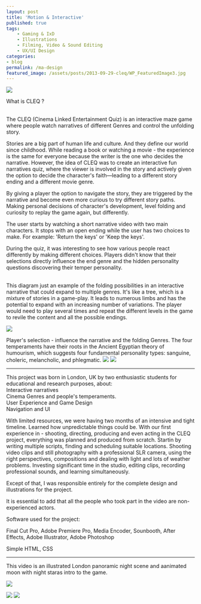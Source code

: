 ```yaml
---
layout: post
title: 'Motion & Interactive'
published: true
tags: 
    - Gaming & IxD
    - Illustrations
    - Filming, Video & Sound Editing
    - UX/UI Design
categories: 
- blog
permalink: /ma-design
featured_image: /assets/posts/2013-09-29-cleq/WP_FeaturedImage3.jpg
---
```

[![](assets/posts/2013-09-29-cleq/WP_FeaturedImage3.jpg)](#)

What is CLEQ ?

<br>The CLEQ (Cinema Linked Entertainment Quiz) is an interactive maze game where people watch narratives of different Genres and control the unfolding story. 

Stories are a big part of human life and culture.  And they define our world since childhood. While reading a book or watching a movie - the experience is the same for everyone because the writer is the one who decides the narrative. 
However, the idea of CLEQ was to create an interactive fun narratives quiz, where the viewer is involved in the story and actively given the option to decide the character's faith—leading to a different story ending and a different movie genre.  

By giving a player the option to navigate the story, they are triggered by the narrative and become even more curious to try different story paths. Making personal decisions of character's development, level folding and curiosity to replay the game again, but differently.

The user starts by watching a short narrative video with two main characters. It stops with an open ending while the user has two choices to make. For example: 'Return the keys' or 'Keep the keys'.

During the quiz, it was interesting to see how various people react differently by making different choices. Players didn't know that their selections directly influence the end genre and the hidden personality questions discovering their temper personality. 

<br> This diagram just an example of the folding possibilities in an interactive narrative that could expand to multiple genres. It's like a tree, which is a mixture of stories in a game-play. It leads to numerous limbs and has the potential to expand with an increasing number of variations. 
The player would need to play several times and repeat the different levels in the game to revile the content and all the possible endings.

[![](assets/posts/2013-09-29-cleq/Cleq--Dashbord.png)](#)

Player's selection - influence the narrative and the folding Genres. 
The four temperaments have their roots in the  Ancient Egyptian theory of humourism, which suggests four fundamental personality types: sanguine, choleric, melancholic, and phlegmatic. 
[![](assets/posts/2013-09-29-cleq/CleqPresent-4personalities.jpg)](#)
[![](assets/posts/2013-09-29-cleq/CleqPresent-4script.jpg)](#)


*****

This project was born in London, UK by two enthusiastic students for educational and research purposes, about:
<br>Interactive narratives
<br>Cinema Genres and people's temperaments.
<br>User Experience and Game Design 
<br>Navigation and UI  

With limited resources, we were having two months of an intensive and tight timeline. Learned how unpredictable things could be.  With our first experience in -  shooting, directing, producing and even acting in the CLEQ project, everything was planned and produced from scratch. Startin by writing multiple scripts, finding and scheduling suitable locations. 
Shooting video clips and still photography with a professional SLR camera, using the right perspectives, compositions and dealing with light and lots of weather problems. Investing significant time in the studio, editing clips, recording professional sounds, and learning simultaneously. 

Except of that, I was responsible entirely for the complete design and illustrations for the project.  

It is essential to add that all the people who took part in the video are non-experienced actors. 

Software used for the project:
  
Final Cut Pro, Adobe Premiere Pro, Media Encoder, Sounbooth, After Effects, Adobe Illustrator, Adobe Photoshop
  
Simple HTML, CSS


*****

This video is an illustrated London panoramic night scene and aanimated moon with night staras intro to the game. 

[![](assets/posts/2013-09-29-cleq/cleq_IntroPage_.jpg)](#)
<br>

[![](assets/posts/2013-09-29-cleq/cleq_web_intro.png)](#)
[![](assets/posts/2013-09-29-cleq/cleq_webhome.png)](#)

